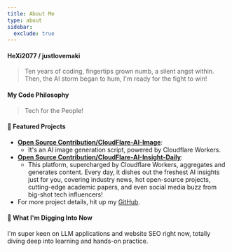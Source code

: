 ```yaml
---
title: About Me
type: about
sidebar:
  exclude: true
---
```

#### HeXi2077 / justlovemaki

> Ten years of coding, fingertips grown numb, a silent angst within.
> Then, the AI storm began to hum, I'm ready for the fight to win!

#### My Code Philosophy

> Tech for the People!

#### 🚀 Featured Projects

*   **[Open Source Contribution/CloudFlare-AI-Image](https://github.com/justlovemaki/CloudFlare-AI-Image)**:
    *   It's an AI image generation script, powered by Cloudflare Workers.
*   **[Open Source Contribution/CloudFlare-AI-Insight-Daily](https://github.com/justlovemaki/CloudFlare-AI-Insight-Daily)**:
    *   This platform, supercharged by Cloudflare Workers, aggregates and generates content. Every day, it dishes out the freshest AI insights just for you, covering industry news, hot open-source projects, cutting-edge academic papers, and even social media buzz from big-shot tech influencers!
*   For more project details, hit up my [GitHub](https://github.com/justlovemaki).

#### 🌱 What I'm Digging Into Now

I'm super keen on LLM applications and website SEO right now, totally diving deep into learning and hands-on practice.